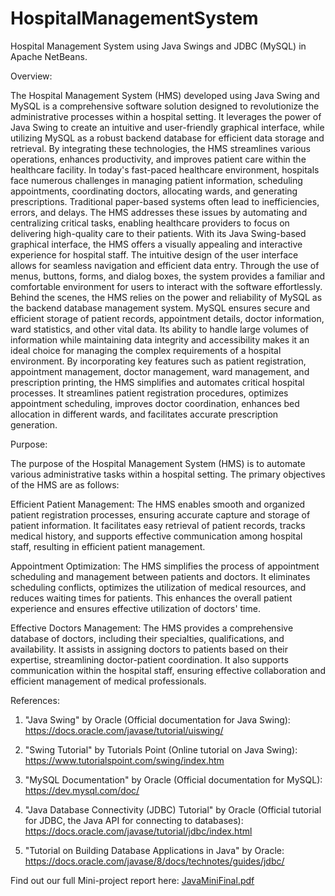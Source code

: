 # HospitalManagementSystem
Hospital Management System using Java Swings and JDBC (MySQL) in Apache NetBeans.

Overview:

The Hospital Management System (HMS) developed using Java Swing and MySQL is a comprehensive software solution designed to revolutionize the administrative processes within a hospital setting. It leverages the power of Java Swing to create an intuitive and user-friendly graphical interface, while utilizing MySQL as a robust backend database for efficient data storage and retrieval. By integrating these technologies, the HMS streamlines various operations, enhances productivity, and improves patient care within the healthcare facility. In today's fast-paced healthcare environment, hospitals face numerous challenges in managing patient information, scheduling appointments, coordinating doctors, allocating wards, and generating prescriptions. Traditional paper-based systems often lead to inefficiencies, errors, and delays. The HMS addresses these issues by automating and centralizing critical tasks, enabling healthcare providers to focus on delivering high-quality care to their patients. With its Java Swing-based graphical interface, the HMS offers a visually appealing and interactive experience for hospital staff. The intuitive design of the user interface allows for seamless navigation and efficient data entry. Through the use of menus, buttons, forms, and dialog boxes, the system provides a familiar and comfortable environment for users to interact with the software effortlessly. Behind the scenes, the HMS relies on the power and reliability of MySQL as the backend database management system. MySQL ensures secure and efficient storage of patient records, appointment details, doctor information, ward statistics, and other vital data. Its ability to handle large volumes of information while maintaining data integrity and accessibility makes it an ideal choice for managing the complex requirements of a hospital environment. By incorporating key features such as patient registration, appointment management, doctor management, ward management, and prescription printing, the HMS simplifies and automates critical hospital processes. It streamlines patient registration procedures, optimizes appointment scheduling, improves doctor coordination, enhances bed allocation in different wards, and facilitates accurate prescription generation.

Purpose:

The purpose of the Hospital Management System (HMS) is to automate various administrative tasks within a hospital setting. The primary objectives of the HMS are as follows:

Efficient Patient Management: The HMS enables smooth and organized patient registration processes, ensuring accurate capture and storage of patient information. It facilitates easy retrieval of patient records, tracks medical history, and supports effective communication among hospital staff, resulting in efficient patient management.

Appointment Optimization: The HMS simplifies the process of appointment scheduling and management between patients and doctors. It eliminates scheduling conflicts, optimizes the utilization of medical resources, and reduces waiting times for patients. This enhances the overall patient experience and ensures effective utilization of doctors' time.

Effective Doctors Management: The HMS provides a comprehensive database of doctors, including their specialties, qualifications, and availability. It assists in assigning doctors to patients based on their expertise, streamlining doctor-patient coordination. It also supports communication within the hospital staff, ensuring effective collaboration and efficient management of medical professionals.

References:

1.	"Java Swing" by Oracle (Official documentation for Java Swing): https://docs.oracle.com/javase/tutorial/uiswing/

2.	"Swing Tutorial" by Tutorials Point (Online tutorial on Java Swing): https://www.tutorialspoint.com/swing/index.htm

3.	"MySQL Documentation" by Oracle (Official documentation for MySQL): https://dev.mysql.com/doc/

4.	"Java Database Connectivity (JDBC) Tutorial" by Oracle (Official tutorial for JDBC, the Java API for connecting to databases): https://docs.oracle.com/javase/tutorial/jdbc/index.html

5.	"Tutorial on Building Database Applications in Java" by Oracle: https://docs.oracle.com/javase/8/docs/technotes/guides/jdbc/




Find out our full Mini-project report here: [JavaMiniFinal.pdf](https://github.com/VijeshPethuram/HospitalManagementSystem/files/11617498/JavaMiniFinal.pdf)


